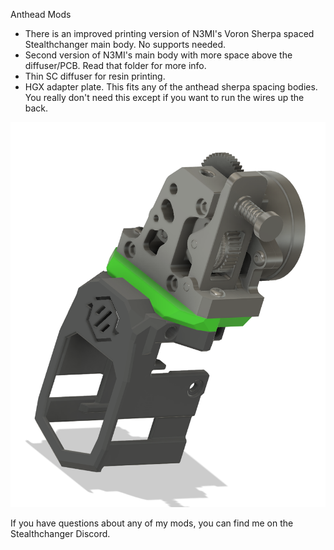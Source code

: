 Anthead Mods
	

 - There is an improved printing version of N3MI's Voron Sherpa spaced Stealthchanger main body. No supports needed.
 - Second version of N3MI's main body with more space above the diffuser/PCB. Read that folder for more info.
 - Thin SC diffuser for resin printing.
 - HGX adapter plate. This fits any of the anthead sherpa spacing bodies. You really don't need this except if you want to run the wires up the back.


![Anthead Mods Pic](Anthead/Images/Anthead.png)

	

If you have questions about any of my mods, you can find me on the Stealthchanger Discord. 
